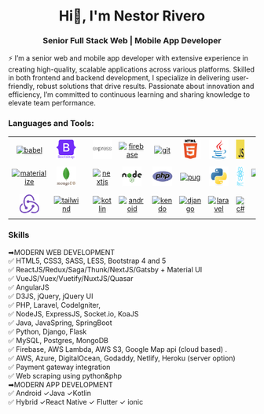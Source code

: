 <h1 align="center">Hi👋, I'm Nestor Rivero</h1>
<h3 align="center">Senior Full Stack Web | Mobile App Developer</h3>
⚡ I’m a senior web and mobile app developer with extensive experience in creating high-quality, scalable applications across various platforms. Skilled in both frontend and backend development, I specialize in delivering user-friendly, robust solutions that drive results. Passionate about innovation and efficiency, I’m committed to continuous learning and sharing knowledge to elevate team performance.

<h3 align="left">Languages and Tools:</h3>
<table align="center">
    <tbody>
        <tr>
            <td align="center" width="50" height="50">
                <a href="https://babeljs.io/" target="_blank" rel="noreferrer">
                    <img src="https://www.vectorlogo.zone/logos/babeljs/babeljs-icon.svg" alt="babel" width="40"
                        height="40" />
                </a>
            </td>
            <td align="center" width="50" height="50">
                <a href="https://getbootstrap.com" target="_blank" rel="noreferrer">
                    <img src="https://raw.githubusercontent.com/devicons/devicon/master/icons/bootstrap/bootstrap-plain-wordmark.svg"
                        alt="bootstrap" width="40" height="40" />
                </a>
            </td>
            <td align="center" width="50" height="50">
                <a href="https://www.w3schools.com/css/" target="_blank" rel="noreferrer">
                    <img src="https://raw.githubusercontent.com/devicons/devicon/master/icons/css3/css3-original-wordmark.svg"
                        alt="css3" width="40" height="40" />
                </a>
            </td>
            <td align="center" width="50" height="50">
                <a href="https://expressjs.com" target="_blank" rel="noreferrer">
                    <img src="https://raw.githubusercontent.com/devicons/devicon/master/icons/express/express-original-wordmark.svg"
                        alt="express" width="40" height="40" />
                </a>
            </td>
            <td align="center" width="50" height="50">
                <a href="https://firebase.google.com/" target="_blank" rel="noreferrer">
                    <img src="https://www.vectorlogo.zone/logos/firebase/firebase-icon.svg" alt="firebase" width="40"
                        height="40" />
                </a>
            </td>
            <td align="center" width="50" height="50">
                <a href="https://git-scm.com/" target="_blank" rel="noreferrer">
                    <img src="https://www.vectorlogo.zone/logos/git-scm/git-scm-icon.svg" alt="git" width="40"
                        height="40" />
                </a>
            </td>
            <td align="center" width="50" height="50">
                <a href="https://www.w3.org/html/" target="_blank" rel="noreferrer">
                    <img src="https://raw.githubusercontent.com/devicons/devicon/master/icons/html5/html5-original-wordmark.svg"
                        alt="html5" width="40" height="40" />
                </a>
            </td>
            <td align="center" width="50" height="50">
                <a href="https://www.java.com" target="_blank" rel="noreferrer">
                    <img src="https://raw.githubusercontent.com/devicons/devicon/master/icons/java/java-original.svg"
                        alt="java" width="40" height="40" />
                </a>
            </td>
            <td align="center" width="50" height="50">
                <a href="https://developer.mozilla.org/en-US/docs/Web/JavaScript" target="_blank" rel="noreferrer">
                    <img src="https://raw.githubusercontent.com/devicons/devicon/master/icons/javascript/javascript-original.svg"
                        alt="javascript" width="40" height="40" />
                </a>
            </td>
            <td align="center" width="50" height="50">
                <a href="https://www.linux.org/" target="_blank" rel="noreferrer">
                    <img src="https://raw.githubusercontent.com/devicons/devicon/master/icons/linux/linux-original.svg"
                        alt="linux" width="40" height="40" />
                </a>
            </td>
        </tr>
        <tr>
            <td align="center" width="50" height="50">
                <a href="https://materializecss.com/" target="_blank" rel="noreferrer">
                    <img src="https://raw.githubusercontent.com/prplx/svg-logos/5585531d45d294869c4eaab4d7cf2e9c167710a9/svg/materialize.svg"
                        alt="materialize" width="40" height="40" />
                </a>
            </td>
            <td align="center" width="50" height="50">
                <a href="https://www.mongodb.com/" target="_blank" rel="noreferrer">
                    <img src="https://raw.githubusercontent.com/devicons/devicon/master/icons/mongodb/mongodb-original-wordmark.svg"
                        alt="mongodb" width="40" height="40" />
                </a>
            </td>
            <td align="center" width="50" height="50">
                <a href="https://www.mysql.com/" target="_blank" rel="noreferrer">
                    <img src="https://raw.githubusercontent.com/devicons/devicon/master/icons/mysql/mysql-original-wordmark.svg"
                        alt="mysql" width="40" height="40" />
                </a>
            </td>
            <td align="center" width="50" height="50">
                <a href="https://nextjs.org/" target="_blank" rel="noreferrer">
                    <img src="https://cdn.worldvectorlogo.com/logos/nextjs-2.svg" alt="nextjs" width="40" height="40" />
                </a>
            </td>
            <td align="center" width="50" height="50">
                <a href="https://nodejs.org" target="_blank" rel="noreferrer">
                    <img src="https://raw.githubusercontent.com/devicons/devicon/master/icons/nodejs/nodejs-original-wordmark.svg"
                        alt="nodejs" width="40" height="40" />
                </a>
            </td>
            <td align="center" width="50" height="50">
                <a href="https://www.php.net" target="_blank" rel="noreferrer">
                    <img src="https://raw.githubusercontent.com/devicons/devicon/master/icons/php/php-original.svg"
                        alt="php" width="40" height="40" />
                </a>
            </td>
            <td align="center" width="50" height="50">
                <a href="https://pugjs.org" target="_blank" rel="noreferrer">
                    <img src="https://cdn.worldvectorlogo.com/logos/pug.svg" alt="pug" width="40" height="40" />
                </a>
            </td>
            <td align="center" width="50" height="50">
                <a href="https://www.python.org" target="_blank" rel="noreferrer">
                    <img src="https://raw.githubusercontent.com/devicons/devicon/master/icons/python/python-original.svg"
                        alt="python" width="40" height="40" />
                </a>
            </td>
            <td align="center" width="50" height="50">
                <a href="https://reactjs.org/" target="_blank" rel="noreferrer">
                    <img src="https://raw.githubusercontent.com/devicons/devicon/master/icons/react/react-original-wordmark.svg"
                        alt="react" width="40" height="40" />
                </a>
            </td>
            <td align="center" width="50" height="50">
                <a href="https://reactnative.dev/" target="_blank" rel="noreferrer">
                    <img src="https://reactnative.dev/img/header_logo.svg" alt="reactnative" width="40" height="40" />
                </a>
            </td>
        </tr>
        <tr>
            <td align="center" width="50" height="50">
                <a href="https://redux.js.org" target="_blank" rel="noreferrer">
                    <img src="https://raw.githubusercontent.com/devicons/devicon/master/icons/redux/redux-original.svg"
                        alt="redux" width="40" height="40" />
                </a>
            </td>
            <td align="center" width="50" height="50">
                <a href="https://tailwindcss.com/" target="_blank" rel="noreferrer">
                    <img src="https://www.vectorlogo.zone/logos/tailwindcss/tailwindcss-icon.svg" alt="tailwind"
                        width="40" height="40" />
                </a>
            </td>
            <td align="center" width="50" height="50">
                <a href="https://www.typescriptlang.org/" target="_blank" rel="noreferrer">
                    <img src="https://raw.githubusercontent.com/devicons/devicon/master/icons/typescript/typescript-original.svg"
                        alt="typescript" width="40" height="40" />
                </a>
            </td>
            <td align="center" width="50" height="50">
                <a href="#kotlin">
                    <img src="https://encrypted-tbn0.gstatic.com/images?q=tbn:ANd9GcQIu1v7X-vz1wEe__DRzXxIM8QCqLrhK7zuhjpZ2mYhETmA_KEDABNQeqegK-Yx68eLCg&usqp=CAU"
                        width="40" alt="kotlin" style="max-width: 100%;">
                </a>
            </td>
            <td align="center" width="50" height="50">
                <a href="#android">
                    <img src="https://encrypted-tbn0.gstatic.com/images?q=tbn:ANd9GcRSLuX1jXWtPcY4TJ6-vcfM0mBlM3iYo8kIEEQjQ2mW1xIG1jFjIVZEbBDMz4zZAk64awE&usqp=CAU"
                        width="40" alt="android" style="max-width: 100%;">
                </a>
            </td>
            <td align="center" width="50" height="50">
                <a href="#kendo">
                    <img src="https://encrypted-tbn0.gstatic.com/images?q=tbn:ANd9GcTvzNThJFWcOq0lHPNDB48DNxKGNiC0JhTdQICN6kUnd4ISRE0USRYhQv6Siqwn4_KvYQs&usqp=CAU"
                        width="40" alt="kendo" style="max-width: 100%;">
                </a>
            </td>
            <td align="center" width="50" height="50">
                <a href="#django">
                    <img src="https://encrypted-tbn0.gstatic.com/images?q=tbn:ANd9GcTwM5A_mkCGlC7KJkCcKidk1O6ohaLWfCPiCjr3Wnkac-SiRzeHMxcByB93nwUH4JJq7E8&usqp=CAU"
                        width="40" alt="django" style="max-width: 100%;">
                </a>
            </td>
            <td align="center" width="50" height="50">
                <a href="#laravel">
                    <img src="https://encrypted-tbn0.gstatic.com/images?q=tbn:ANd9GcRxPTViRjJVarWMNfNKWBJcYDnQXuZtmGn94WX_q5CPH5OsinZln3fWkSAwvoXq4zEriXs&usqp=CAU"
                        width="40" alt="laravel" style="max-width: 100%;">
                </a>
            </td>
            <td align="center" width="50" height="50">
                <a href="#c#">
                    <img src="https://encrypted-tbn0.gstatic.com/images?q=tbn:ANd9GcRQ2eOSMtT8zCyXYSVRDPl8nd6u4tFC1-M1J-IW5VTsLcKdrN1TR6tkPYOMuoA4Jr1EELo&usqp=CAU"
                        width="40" alt="c#" style="max-width: 100%;">
                </a>
            </td>
            <td align="center" width="50" height="50">
                <a href="#C++">
                    <img src="https://user-images.githubusercontent.com/86986628/166917507-ef0f9853-8cf3-4c2c-8144-7ca820a6f81a.svg"
                        width="40" alt="flutter" style="max-width: 100%;">
                </a>
            </td>
        </tr>
    </tbody>
</table>

<h3>Skills</h3>

➡MODERN WEB DEVELOPMENT<br />
✅ HTML5, CSS3, SASS, LESS, Bootstrap 4 and 5<br />
✅ ReactJS/Redux/Saga/Thunk/NextJS/Gatsby + Material UI<br />
✅ VueJS/Vuex/Vuetify/NuxtJS/Quasar<br />
✅ AngularJS<br />
✅ D3JS, jQuery, jQuery UI<br />
✅ PHP, Laravel, CodeIgniter,<br />
✅ NodeJS, ExpressJS, Socket.io, KoaJS<br />
✅ Java, JavaSpring, SpringBoot<br />
✅ Python, Django, Flask<br />
✅ MySQL, Postgres, MongoDB<br />
✅ Firebase, AWS Lambda, AWS S3, Google Map api (cloud based) .<br />
✅ AWS, Azure, DigitalOcean, Godaddy, Netlify, Heroku (server option) <br />
✅ Payment gateway integration<br />
✅ Web scraping using python&php<br />
➡MODERN APP DEVELOPMENT<br />
✅ Android ✓Java ✓Kotlin<br />
✅ Hybrid ✓React Native ✓ Flutter ✓ ionic<br />
